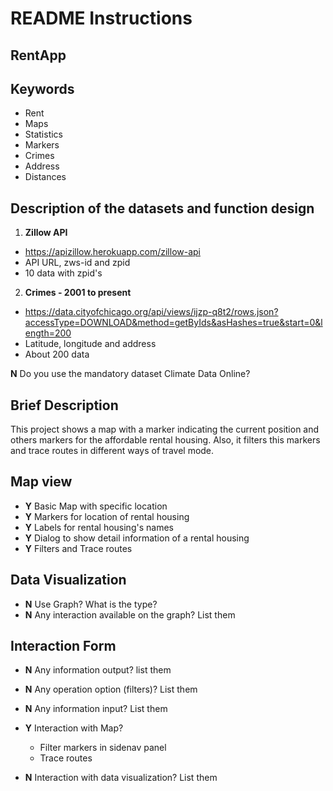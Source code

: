 # README Instructions

## RentApp

## Keywords

* Rent
* Maps
* Statistics
* Markers
* Crimes
* Address
* Distances

## Description of the datasets and function design

1. __Zillow API__

* <https://apizillow.herokuapp.com/zillow-api>
* API URL, zws-id and zpid 
* 10 data with zpid's

2. __Crimes - 2001 to present__

* <https://data.cityofchicago.org/api/views/ijzp-q8t2/rows.json?accessType=DOWNLOAD&method=getByIds&asHashes=true&start=0&length=200>
* Latitude, longitude and address 
* About 200 data

__N__ Do you use the mandatory dataset Climate Data Online?

## Brief Description

This project shows a map with a marker indicating the current position and others markers for the affordable rental housing. Also, it filters this markers and trace routes in different ways of travel mode.

## Map view

* __Y__ Basic Map with specific location
* __Y__ Markers for location of rental housing
* __Y__ Labels for rental housing's names
* __Y__ Dialog to show detail information of a rental housing
* __Y__ Filters and Trace routes

## Data Visualization

* __N__ Use Graph? What is the type?
* __N__ Any interaction available on the graph? List them

## Interaction Form

* __N__ Any information output? list them
* __N__ Any operation option (filters)? List them
* __N__ Any information input? List them
* __Y__ Interaction with Map?

  * Filter markers in sidenav panel
  * Trace routes

* __N__ Interaction with data visualization? List them